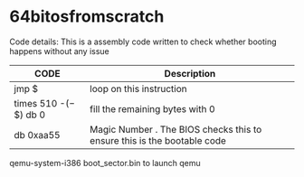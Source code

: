 # 64bitosfromscratch

Code details:
   This is a assembly code written to check whether booting happens without any issue
   
  | CODE | Description |
  | --- | --- |
  | jmp $   | loop on this instruction|
  | times 510 -($-$$) db 0 | fill the remaining bytes with 0 |
  | db 0xaa55 | Magic Number . The BIOS checks this to ensure this is the bootable code |
    
qemu-system-i386 boot_sector.bin to launch qemu <br>
